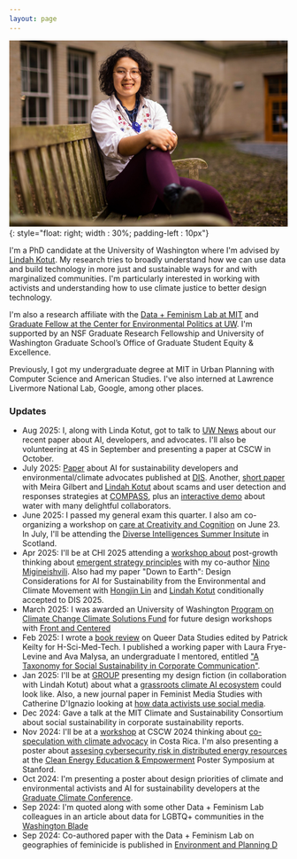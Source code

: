 ```yaml
---
layout: page
---
```

![photo of Amelia Dogan on a bench](assets/headshot.jpeg){: style="float: right; width : 30%; padding-left : 10px"}

I'm a PhD candidate at the University of Washington where I'm advised by [Lindah Kotut](https://faculty.washington.edu/kotut/). My research tries to broadly understand how we can use data and build technology in more just and sustainable ways for and with marginalized communities. I'm particularly interested in working with activists and understanding how to use climate justice to better design technology. 

I'm also a research affiliate with the [Data + Feminism Lab at MIT](https://dataplusfeminism.mit.edu/) and [Graduate Fellow at the Center for Environmental Politics at UW](https://envirpol.org/). I'm supported by an NSF Graduate Research Fellowship and University of Washington Graduate School’s Office of Graduate Student Equity & Excellence.

Previously, I got my undergraduate degree at MIT in Urban Planning with Computer Science and American Studies. I've also interned at Lawrence Livermore National Lab, Google, among other places.

### Updates

* Aug 2025: I, along with Linda Kotut, got to talk to [UW News](https://www.washington.edu/news/2025/08/19/what-can-ai-developers-learn-from-climate-activists/) about our recent paper about AI, developers, and advocates. I'll also be volunteering at 4S in September and presenting a paper at CSCW in October. 
* July 2025: [Paper](https://dl.acm.org/doi/10.1145/3715336.3735734) about AI for sustainability developers and environmental/climate advocates published at [DIS](https://dis.acm.org/2025/). Another, [short paper](https://dl.acm.org/doi/10.1145/3715335.3736315) with Meira Gilbert and [Lindah Kotut](https://faculty.washington.edu/kotut/) about scams and user detection and responses strategies at [COMPASS](https://compass.acm.org/), plus an [interactive demo](https://dl.acm.org/doi/10.1145/3715335.3736310) about water with many delightful collaborators.
* June 2025: I passed my general exam this quarter. I also am co-organizing a workshop on [care at Creativity and Cognition](https://sites.google.com/view/intdesign-as-a-form-of-care) on June 23. In July, I'll be attending the [Diverse Intelligences Summer Insitute](https://disi.org/) in Scotland. 
*  Apr 2025: I'll be at CHI 2025 attending a [workshop about](https://pointed-waterlily-f95.notion.site/Post-growth-HCI-15dec6ab184b809b8692ec6a3d578089?pvs=4) post-growth thinking about [emergent strategy principles](https://drive.google.com/file/d/1M23AiJ-FE4KrV9SaSMCvS-pu6rCSvl3l/view) with my co-author [Nino Migineishvili](https://www.nino-m.com/). Also had my paper "Down to Earth": Design Considerations for AI for Sustainability from the Environmental and Climate Movement with [Hongjin Lin](https://sites.google.com/g.harvard.edu/hongjinlin) and [Lindah Kotut](https://faculty.washington.edu/kotut/) conditionally accepted to DIS 2025.
* March 2025: I was awarded an University of Washington [Program on Climate Change Climate Solutions Fund](https://pcc.uw.edu/research/funding-opportunities/) for future design workshops with [Front and Centered](https://frontandcentered.org/)
* Feb 2025: I wrote a [book review](https://networks.h-net.org/group/reviews/20058590/dogan-keilty-queer-data-studies) on Queer Data Studies edited by Patrick Keilty for H-Sci-Med-Tech. I published a working paper with Laura Frye-Levine and Ava Malysa, an undergraduate I mentored, entitled ["A Taxonomy for Social Sustainability in Corporate Communication"](https://dspace.mit.edu/handle/1721.1/158181). 
* Jan 2025: I'll be at [GROUP](https://group.acm.org/conferences/group25/papers.php) presenting my design fiction (in collaboration with Lindah Kotut) about what a [grassroots climate AI ecosystem](https://dl.acm.org/doi/10.1145/3701212) could look like. Also, a new journal paper in Feminist Media Studies with Catherine D'Ignazio looking at [how data activists use social media](https://doi.org/10.1080/14680777.2024.2447804).
* Dec 2024: Gave a talk at the MIT Climate and Sustainability Consortium about social sustainability in corporate sustainability reports. 
* Nov 2024: I'll be at a [workshop](https://sites.google.com/view/climatemigrationcscw/) at CSCW 2024 thinking about [co-speculation with climate advocacy](https://drive.google.com/file/d/1NCtyGRddqA5hnutc_nKGSTCLllIleFRH/view?usp=sharing) in Costa Rica. I'm also presenting a poster about [assesing cybersecurity risk in distributed energy resources](https://drive.google.com/file/d/1KMHXOkp9GNEKOkKYujAyzzBcNBFjZh6c/view?usp=sharing) at the [Clean Energy Education & Empowerment](https://c3e.org/) Poster Symposium at Stanford. 
* Oct 2024: I'm presenting a poster about design priorities of climate and environmental activists and AI for sustainability developers at the [Graduate Climate Conference](https://graduateclimateconference.github.io/).
* Sep 2024: I'm quoted along with some other Data + Feminism Lab colleagues in an article about data for LGBTQ+ communities in the [Washington Blade](https://www.washingtonblade.com/2024/09/13/how-data-helps-hurts-lgbtq-communities/)
* Sep 2024: Co-authored paper with the Data + Feminism Lab on geographies of feminicide is published in [Environment and Planning D](https://doi.org/10.1177/02637758241275961)
